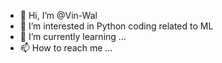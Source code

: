 - 👋 Hi, I’m @Vin-Wal
- 👀 I’m interested in Python coding related to ML
- 🌱 I’m currently learning ...
- 📫 How to reach me ...

<!---
Vin-Wal/Vin-Wal is a ✨ special ✨ repository because its `README.md` (this file) appears on your GitHub profile.
You can click the Preview link to take a look at your changes.
--->
